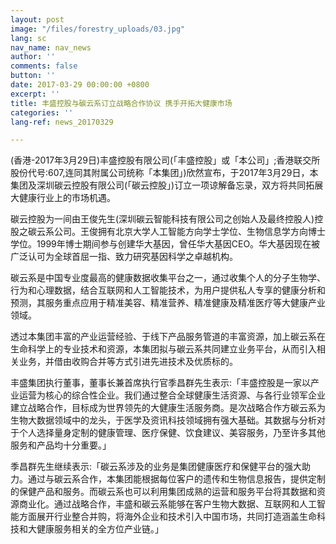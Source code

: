 ```yaml
---
layout: post
image: "/files/forestry_uploads/03.jpg"
lang: sc
nav_name: nav_news
author: ''
comments: false
button: ''
date: 2017-03-29 00:00:00 +0800
excerpt: ''
title: 丰盛控股与碳云系订立战略合作协议 携手开拓大健康市场
categories: ''
lang-ref: news_20170329

---
```

(香港-2017年3月29日)丰盛控股有限公司(「丰盛控股」或「本公司」;香港联交所股份代号:607,连同其附属公司统称「本集团」)欣然宣布，于2017年3月29日，本集团及深圳碳云控股有限公司(「碳云控股」)订立一项谅解备忘录，双方将共同拓展大健康行业上的市场机遇。

碳云控股为一间由王俊先生(深圳碳云智能科技有限公司之创始人及最终控股人)控股之碳云系公司。王俊拥有北京大学人工智能方向学士学位、生物信息学方向博士学位。1999年博士期间参与创建华大基因，曾任华大基因CEO。华大基因现在被广泛认可为全球首屈一指、致力研究基因科学之卓越机构。

碳云系是中国专业度最高的健康数据收集平台之一，通过收集个人的分子生物学、行为和心理数据，结合互联网和人工智能技术，为用户提供私人专享的健康分析和预测，其服务重点应用于精准美容、精准营养、精准健康及精准医疗等大健康产业领域。

透过本集团丰富的产业运营经验、于线下产品服务管道的丰富资源，加上碳云系在生命科学上的专业技术和资源，本集团拟与碳云系共同建立业务平台，从而引入相关业务，并借由收购合并等方式引进先进技术及优质标的。

丰盛集团执行董事，董事长兼首席执行官季昌群先生表示:「丰盛控股是一家以产业运营为核心的综合性企业。我们通过整合全球健康生活资源、与各行业领军企业建立战略合作，目标成为世界领先的大健康生活服务商。是次战略合作方碳云系为生物大数据领域中的龙头，于医学及资讯科技领域拥有强大基础。其数据与分析对于个人选择量身定制的健康管理、医疗保健、饮食建议、美容服务，乃至许多其他服务和产品均十分重要。」

季昌群先生继续表示:「碳云系涉及的业务是集团健康医疗和保健平台的强大助力。通过与碳云系合作，本集团能根据每位客户的遗传和生物信息报告，提供定制的保健产品和服务。而碳云系也可以利用集团成熟的运营和服务平台将其数据和资源商业化。通过战略合作，丰盛和碳云系能够在客户生物大数据、互联网和人工智能方面展开行业整合并购，将海外企业和技术引入中国市场，共同打造涵盖生命科技和大健康服务相关的全方位产业链。」
